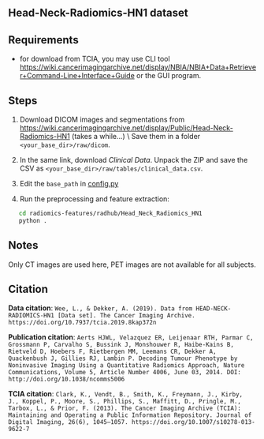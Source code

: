 ## Head-Neck-Radiomics-HN1 dataset

## Requirements

- for download from TCIA, you may use CLI tool https://wiki.cancerimagingarchive.net/display/NBIA/NBIA+Data+Retriever+Command-Line+Interface+Guide or the GUI program.

## Steps

1. Download DICOM images and segmentations from https://wiki.cancerimagingarchive.net/display/Public/Head-Neck-Radiomics-HN1 (takes a while...) \\
   Save them in a folder `<your_base_dir>/raw/dicom`.

2. In the same link, download *Clinical Data*. Unpack the ZIP and save the CSV as `<your_base_dir>/raw/tables/clinical_data.csv`.

4. Edit the `base_path` in [config.py](config.py)

5. Run the preprocessing and feature extraction:

```bash
   cd radiomics-features/radhub/Head_Neck_Radiomics_HN1
   python .
```

## Notes
Only CT images are used here, PET images are not available for all subjects.

## Citation

**Data citation**:
`Wee, L., & Dekker, A. (2019). Data from HEAD-NECK-RADIOMICS-HN1 [Data set]. The Cancer Imaging Archive. https://doi.org/10.7937/tcia.2019.8kap372n`

**Publication citation**:
`Aerts HJWL, Velazquez ER, Leijenaar RTH, Parmar C, Grossmann P, Carvalho S, Bussink J, Monshouwer R, Haibe-Kains B, Rietveld D, Hoebers F, Rietbergen MM, Leemans CR, Dekker A, Quackenbush J, Gillies RJ, Lambin P. Decoding Tumour Phenotype by Noninvasive Imaging Using a Quantitative Radiomics Approach, Nature Communications, Volume 5, Article Number 4006, June 03, 2014. DOI: http://doi.org/10.1038/ncomms5006`

**TCIA citation**:
`Clark, K., Vendt, B., Smith, K., Freymann, J., Kirby, J., Koppel, P., Moore, S., Phillips, S., Maffitt, D., Pringle, M., Tarbox, L., & Prior, F. (2013). The Cancer Imaging Archive (TCIA): Maintaining and Operating a Public Information Repository. Journal of Digital Imaging, 26(6), 1045–1057. https://doi.org/10.1007/s10278-013-9622-7`
